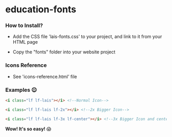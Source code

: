 # education-fonts

### How to Install?

- Add the CSS file 'lais-fonts.css' to your project, and link to it from your HTML page

- Copy the "fonts" folder into your website project

### Icons Reference

- See 'icons-reference.html' file

### Examples :relieved:

```html
<i class="lf lf-lais"></i> <!--Normal Icon-->

<i class="lf lf-lais lf-2x"></i> <!--2x Bigger Icon-->

<i class="lf lf-lais lf-3x lf-center"></i> <!--3x Bigger Icon and centered in row -->
```

**Wow! It's so easy!** :scream:
